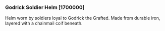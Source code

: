 ### Godrick Soldier Helm [1700000]

Helm worn by soldiers loyal to Godrick the Grafted. Made from durable iron, layered with a chainmail coif beneath.